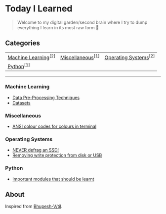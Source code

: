 # Today I Learned

> Welcome to my digital garden/second brain where I try to dump everything I learn in its most raw form 🌱

## Categories

<table align="center">
<tbody>
<tr>
<td><a href="#machine-learning">Machine Learning</a><sup>[2]</sup></td>
<td><a href="#miscellaneous">Miscellaneous</a><sup>[1]</sup></td>
<td><a href="#operating-systems">Operating Systems</a><sup>[2]</sup></td>
</tr>
<tr>
<td><a href="#python">Python</a><sup>[1]</sup></td>
</tr>

</tbody>
</table>

---

### Machine Learning

<ul>
    <li><a target="_blank" href="https://github.com/vrajpat3ll/til/blob/main/machine-learning/data-pre-processing.md">Data Pre-Processing Techniques</a></li>
    <li><a target="_blank" href="https://github.com/vrajpat3ll/til/blob/main/machine-learning/datasets.md">Datasets</a></li>
</ul>

### Miscellaneous

<ul>
    <li><a target="_blank" href="https://github.com/vrajpat3ll/til/blob/main/miscellaneous/ansi-codes.md">ANSI colour codes for colours in terminal</a></li>
</ul>

### Operating Systems

<ul>
    <li><a target="_blank" href="https://github.com/vrajpat3ll/til/blob/main/operating-systems/defragging-an-SSD.md">NEVER defrag an SSD!</a></li>
    <li><a target="_blank" href="https://github.com/vrajpat3ll/til/blob/main/operating-systems/removing-write-protection-from-disk.md">Removing write protection from disk or USB</a></li>
</ul>

### Python

<ul>
    <li><a target="_blank" href="https://github.com/vrajpat3ll/til/blob/main/python/important-modules.md">Important modules that should be learnt</a></li>
</ul>

## About

Inspired from [Bhupesh-V/til](https://github.com/Bhupesh-V/til).
